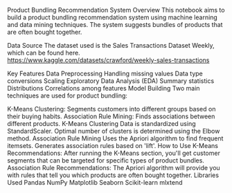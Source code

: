 Product Bundling Recommendation System
Overview
This notebook aims to build a product bundling recommendation system using machine learning and data mining techniques. The system suggests bundles of products that are often bought together.

Data Source
The dataset used is the Sales Transactions Dataset Weekly, which can be found here.
https://www.kaggle.com/datasets/crawford/weekly-sales-transactions

Key Features
Data Preprocessing
Handling missing values
Data type conversions
Scaling
Exploratory Data Analysis (EDA)
Summary statistics
Distributions
Correlations among features
Model Building
Two main techniques are used for product bundling:

K-Means Clustering: Segments customers into different groups based on their buying habits.
Association Rule Mining: Finds associations between different products.
K-Means Clustering
Data is standardized using StandardScaler.
Optimal number of clusters is determined using the Elbow method.
Association Rule Mining
Uses the Apriori algorithm to find frequent itemsets.
Generates association rules based on 'lift'.
How to Use
K-Means Recommendations: After running the K-Means section, you'll get customer segments that can be targeted for specific types of product bundles.
Association Rule Recommendations: The Apriori algorithm will provide you with rules that tell you which products are often bought together.
Libraries Used
Pandas
NumPy
Matplotlib
Seaborn
Scikit-learn
mlxtend
